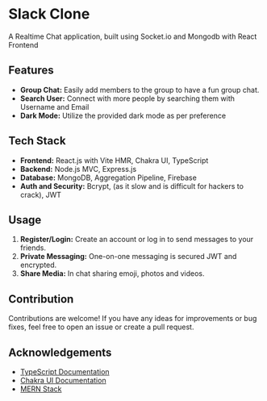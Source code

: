 # Slack Clone

A Realtime Chat application, built using Socket.io and Mongodb with React Frontend
## Features

- **Group Chat:** Easily add members to the group to have a fun group chat.
- **Search User:** Connect with more people by searching them with Username and Email
- **Dark Mode:** Utilize the provided dark mode as per preference

## Tech Stack

- **Frontend:** React.js with Vite HMR, Chakra UI, TypeScript
- **Backend:** Node.js MVC, Express.js
- **Database:** MongoDB, Aggregation Pipeline, Firebase
- **Auth and Security:** Bcrypt, (as it slow and is difficult for hackers to crack), JWT

## Usage

1. **Register/Login:** Create an account or log in to send messages to your friends.
2. **Private Messaging:** One-on-one messaging is secured JWT and encrypted.
3. **Share Media:** In chat sharing emoji, photos and videos.

## Contribution

Contributions are welcome! If you have any ideas for improvements or bug fixes, feel free to open an issue or create a pull request.


## Acknowledgements

- [TypeScript Documentation](https://www.typescriptlang.org/docs/)
- [Chakra UI Documentation](https://chakra-ui.com/getting-started)
- [MERN Stack](https://www.mongodb.com/mern-stack)


